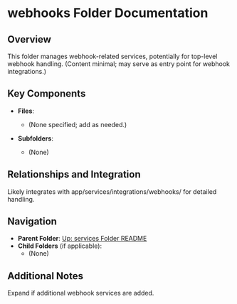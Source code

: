 # webhooks Folder Documentation

## Overview
This folder manages webhook-related services, potentially for top-level webhook handling. (Content minimal; may serve as entry point for webhook integrations.)

## Key Components
- **Files**:
  - (None specified; add as needed.)

- **Subfolders**:
  - (None)

## Relationships and Integration
Likely integrates with app/services/integrations/webhooks/ for detailed handling.

## Navigation
- **Parent Folder**: [Up: services Folder README](../README.md)
- **Child Folders** (if applicable): 
  - (None)

## Additional Notes
Expand if additional webhook services are added.

